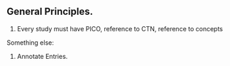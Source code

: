 ## General Principles. 

1. Every study must have PICO, reference to CTN, reference to concepts

Something else:
1. Annotate Entries. 

